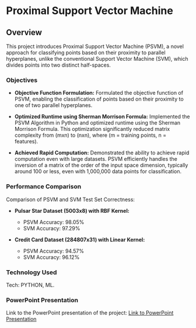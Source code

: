 # Proximal Support Vector Machine

## Overview

This project introduces Proximal Support Vector Machine (PSVM), a novel approach for classifying points based on their proximity to parallel hyperplanes, unlike the conventional Support Vector Machine (SVM), which divides points into two distinct half-spaces.

### Objectives

- **Objective Function Formulation:** 
  Formulated the objective function of PSVM, enabling the classification of points based on their proximity to one of two parallel hyperplanes.

- **Optimized Runtime using Sherman Morrison Formula:**
  Implemented the PSVM Algorithm in Python and optimized runtime using the Sherman Morrison Formula. This optimization significantly reduced matrix complexity from (mxn) to (nxn), where (m = training points, n = features).

- **Achieved Rapid Computation:**
  Demonstrated the ability to achieve rapid computation even with large datasets. PSVM efficiently handles the inversion of a matrix of the order of the input space dimension, typically around 100 or less, even with 1,000,000 data points for classification.

### Performance Comparison

Comparison of PSVM and SVM Test Set Correctness:

- **Pulsar Star Dataset (5003x8) with RBF Kernel:** 
  - PSVM Accuracy: 98.05%
  - SVM Accuracy: 97.29%

- **Credit Card Dataset (284807x31) with Linear Kernel:** 
  - PSVM Accuracy: 94.57%
  - SVM Accuracy: 96.12%

### Technology Used

Tech: PYTHON, ML.

### PowerPoint Presentation

Link to the PowerPoint presentation of the project: [Link to PowerPoint Presentation](https://github.com/anuragpor/Semester-Project-2022-IIT-Roorkee/blob/main/19312004_Anurag_Porwal_MAN-300.pptx)

